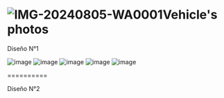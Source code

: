 ![IMG-20240805-WA0001](https://github.com/user-attachments/assets/8b8b690a-8406-48d7-9991-6eb9141f65a0)Vehicle's photos
==========

Diseño N°1

![image](https://github.com/user-attachments/assets/847a8468-6ae1-4f8a-adc9-5e4c412a72e0)
![image](https://github.com/user-attachments/assets/3bcb6d59-f161-4363-986a-b9cd1690efd5)
![image](https://github.com/user-attachments/assets/a2362a5a-7f08-4186-b2e8-ce6f8b8a83c8)
![image](https://github.com/user-attachments/assets/acec42ce-1022-4bef-8c35-48cdb8bb517c)
![image](https://github.com/user-attachments/assets/1540941f-799c-438c-a616-920db00a07bd)

==========

Diseño N°2


